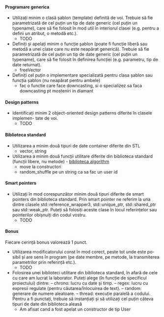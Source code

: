 #### Programare generica

- Utilizați minim o clasă șablon (template) definită de voi. Trebuie să fie
parametrizată de cel puțin un tip de date generic (cel puțin un typename),
care să fie folosit în mod util în interiorul clasei (e.g. pentru a defini un
atribut, o metodă etc.).
  - TODO
- Definiți și apelați minim o funcție șablon (poate fi funcție liberă sau metodă
a unei clase care nu este neapărat generică). Trebuie să fie parametrizată de
cel puțin un tip de date generic (cel puțin un typename), care să fie folosit
în definirea funcției (e.g. parametru, tip de date returnat).
  - freeVector
- Definiți cel puțin o implementare specializată pentru clasa șablon sau
funcția șablon (nu neapărat pentru ambele)
  - fac o functie care face downcasting, si o specializez sa faca downcasting pt mosteniri in diamant

#### Design patterns
- Identificați minim 2 object-oriented design patterns diferite în clasele implemen-
tate de voi.
  - TODO
  
#### Biblioteca standard 
- Utilizarea a minim două tipuri de date container diferite din STL
  - vector, string
- Utilizarea a minim două funcții utilitare diferite din biblioteca standard
(funcții libere, nu metode) - [biblioteca algorithm](https://cplusplus.com/reference/algorithm/)
  - move la constructori
  - random_shuffle pe un string ca sa fac un user id

#### Smart pointers
- Utilizați în mod corespunzător minim două tipuri diferite de smart pointers din
biblioteca standard.
Prin smart pointer ne referim la una dintre clasele std::reference_wrapper3,
std::unique_ptr, std::shared_ptr sau std::weak_ptr.
Puteți să folosiți aceste clase în locul referințelor sau pointerilor obișnuiți din codul
vostru.
  - TODO

#### Bonus
Fiecare cerință bonus valorează 1 punct.
- Utilizarea modificatorului const în mod corect, peste tot unde este po-
sibil și are sens în program (pe date membre, pe metode, la transmiterea
parametrilor prin referință etc.).
  - TODO  
- Folosirea unei biblioteci utilitare din biblioteca standard, în afară de cele cu
care am lucrat la laborator. Puteți alege (în funcție de specificul proiectului)
dintre:
    – chrono: lucru cu date și timp.
    – regex: lucru cu expresii regulate (pentru căutarea/înlocuirea de text).
    – random: generare de numere aleatoare.
    – thread: execuție paralelă a codului.
Pentru a fi punctați, trebuie să instanțiați și să utilizați cel puțin câteva tipuri
de date din biblioteca aleasă
  - Am afisat cand a fost apelat un constructor de tip User
